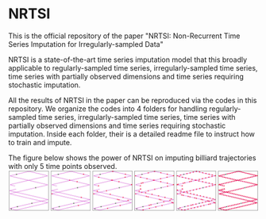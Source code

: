 # NRTSI
This is the official repository of the paper "NRTSI: Non-Recurrent Time Series Imputation for Irregularly-sampled Data"

NRTSI is a state-of-the-art time series imputation model that this broadly applicable to regularly-sampled time series, irregularly-sampled time series, time series with partially observed dimensions and time series requiring stochastic imputation.

All the results of NRTSI in the paper can be reproduced via the codes in this repository. We organize the codes into 4 folders for handling regularly-sampled time series, irregularly-sampled time series, time series with partially observed dimensions and time series requiring stochastic imputation. Inside each folder, their is a detailed readme file to instruct how to train and impute.

The figure below shows the power of NRTSI on imputing billiard trajectories with only 5 time points observed.
![image](https://github.com/lx4ri6y78w/NRTSI/blob/main/illustration1.png?raw=true)


